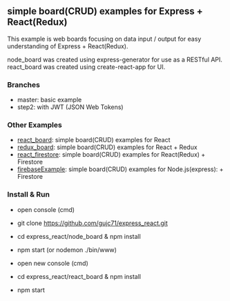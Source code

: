 ## simple board(CRUD) examples for Express + React(Redux) ##

This example is web boards focusing on data input / output for easy understanding of Express + React(Redux).

node_board was created using express-generator for use as a RESTful API.
react_board was created using create-react-app for UI.

### Branches ###
- master: basic example
- step2: with JWT (JSON Web Tokens)

### Other Examples ###
- [react_board](https://github.com/gujc71/react_board): simple board(CRUD) examples for React
- [redux_board](https://github.com/gujc71/redux_board): simple board(CRUD) examples for React + Redux
- [react_firestore](https://github.com/gujc71/react_firestore): simple board(CRUD) examples for React(Redux) + Firestore
- [firebaseExample](https://github.com/gujc71/firebaseExample): simple board(CRUD) examples for Node.js(express): + Firestore

### Install & Run ###
- open console (cmd)
- git clone https://github.com/gujc71/express_react.git
- cd express_react/node_board & npm install
- npm start (or nodemon ./bin/www)

- open new console (cmd)
- cd express_react/react_board & npm install
- npm start

